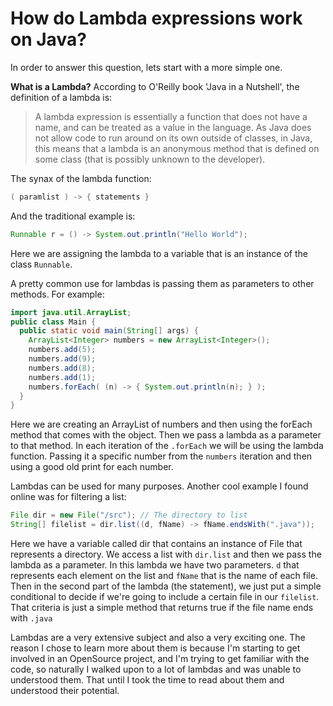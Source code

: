# How do Lambda expressions work on Java?
In order to answer this question, lets start with a more simple one.

**What is a Lambda?**
According to O'Reilly book 'Java in a Nutshell', the definition of a lambda is:
>A lambda expression is essentially a function that does not have a name, and can be treated as a value in the language. As Java does not allow code to run around on its own outside of classes, in Java, this means that a lambda is an anonymous method that is defined on some class (that is possibly unknown to the developer).


The synax of the lambda function:
```java
( paramlist ) -> { statements }
```
And the traditional example is:
```java
Runnable r = () -> System.out.println("Hello World");
```
Here we are assigning the lambda to a variable that is an instance of the class `Runnable`.

A pretty common use for lambdas is passing them as parameters to other methods. For example:
```java
import java.util.ArrayList;
public class Main {
  public static void main(String[] args) {
    ArrayList<Integer> numbers = new ArrayList<Integer>();
    numbers.add(5);
    numbers.add(9);
    numbers.add(8);
    numbers.add(1);
    numbers.forEach( (n) -> { System.out.println(n); } );
  }
}
```
Here we are creating an ArrayList of numbers and then using the forEach method that comes with the object. Then we pass a lambda as a parameter to that method. In each iteration of the `.forEach` we will be using the lambda function. Passing it a specific number from the `numbers` iteration and then using a good old print for each number.

Lambdas can be used for many purposes. Another cool example I found online was for filtering a list:
```java
File dir = new File("/src"); // The directory to list
String[] filelist = dir.list((d, fName) -> fName.endsWith(".java"));
```
Here we have a variable called dir that contains an instance of File that represents a directory. We access a list with `dir.list` and then we pass the lambda as a parameter. In this lambda we have two parameters. `d` that represents each element on the list and `fName` that is the name of each file.
Then in the second part of the lambda (the statement), we just put a simple conditional to decide if we're going to include a certain file in our `filelist`. That criteria is just a simple method that returns true if the file name ends with `.java`

Lambdas are a very extensive subject and also a very exciting one. The reason I chose to learn more about them is because I'm starting to get involved in an OpenSource project, and I'm trying to get familiar with the code, so naturally I walked upon to a lot of lambdas and was unable to understood them. That until I took the time to read about them and understood their potential.


